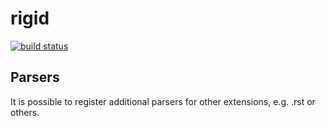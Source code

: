 # rigid

[![build status](https://secure.travis-ci.org/rigid-io/rigid.png)](http://travis-ci.org/rigid-io/rigid)

## Parsers

It is possible to register additional parsers for other extensions, e.g. .rst or
others.
